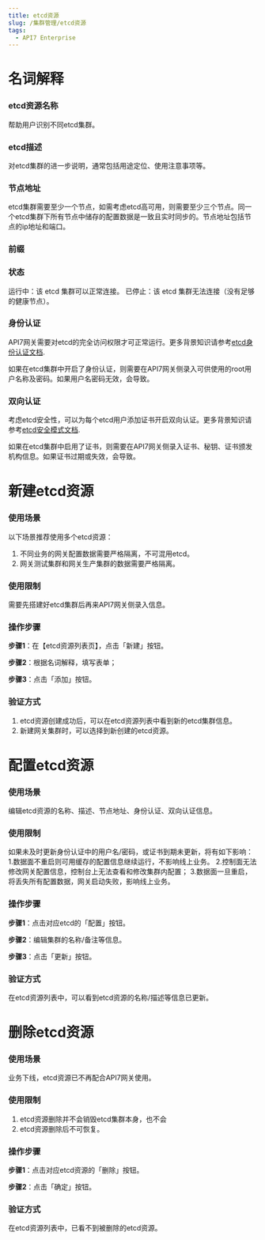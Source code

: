 ```yaml
---
title: etcd资源
slug: /集群管理/etcd资源
tags:
  - API7 Enterprise
---
```


# 名词解释

### etcd资源名称
帮助用户识别不同etcd集群。

### etcd描述
对etcd集群的进一步说明，通常包括用途定位、使用注意事项等。

### 节点地址
etcd集群需要至少一个节点，如需考虑etcd高可用，则需要至少三个节点。同一个etcd集群下所有节点中储存的配置数据是一致且实时同步的。节点地址包括节点的ip地址和端口。

### 前缀

### 状态
运行中：该 etcd 集群可以正常连接。
已停止：该 etcd 集群无法连接（没有足够的健康节点）。

### 身份认证
API7网关需要对etcd的完全访问权限才可正常运行。更多背景知识请参考[etcd身份认证文档](https://etcd.io/docs/v2.3/authentication/).

如果在etcd集群中开启了身份认证，则需要在API7网关侧录入可供使用的root用户名称及密码。如果用户名密码无效，会导致。

### 双向认证
考虑etcd安全性，可以为每个etcd用户添加证书开启双向认证。更多背景知识请参考[etcd安全模式文档](https://etcd.io/docs/v3.2/op-guide/security/).

如果在etcd集群中启用了证书，则需要在API7网关侧录入证书、秘钥、证书颁发机构信息。如果证书过期或失效，会导致。

# 新建etcd资源
### 使用场景
以下场景推荐使用多个etcd资源：
1. 不同业务的网关配置数据需要严格隔离，不可混用etcd。
2. 网关测试集群和网关生产集群的数据需要严格隔离。

### 使用限制
需要先搭建好etcd集群后再来API7网关侧录入信息。

### 操作步骤
**步骤1**：在【etcd资源列表页】，点击「新建」按钮。

**步骤2**：根据名词解释，填写表单；

**步骤3**：点击「添加」按钮。

### 验证方式
1. etcd资源创建成功后，可以在etcd资源列表中看到新的etcd集群信息。
2. 新建网关集群时，可以选择到新创建的etcd资源。

# 配置etcd资源
### 使用场景
编辑etcd资源的名称、描述、节点地址、身份认证、双向认证信息。
### 使用限制
如果未及时更新身份认证中的用户名/密码，或证书到期未更新，将有如下影响：
1.数据面不重启则可用缓存的配置信息继续运行，不影响线上业务。
2.控制面无法修改网关配置信息，控制台上无法查看和修改集群内配置；
3.数据面一旦重启，将丢失所有配置数据，网关启动失败，影响线上业务。
### 操作步骤

**步骤1**：点击对应etcd的「配置」按钮。

**步骤2**：编辑集群的名称/备注等信息。

**步骤3**：点击「更新」按钮。

### 验证方式
在etcd资源列表中，可以看到etcd资源的名称/描述等信息已更新。

# 删除etcd资源
### 使用场景
业务下线，etcd资源已不再配合API7网关使用。
### 使用限制
1. etcd资源删除并不会销毁etcd集群本身，也不会
2. etcd资源删除后不可恢复。
### 操作步骤

**步骤1**：点击对应etcd资源的「删除」按钮。

**步骤2**：点击「确定」按钮。
### 验证方式
在etcd资源列表中，已看不到被删除的etcd资源。
